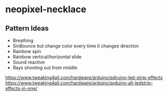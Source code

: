 # neopixel-necklace

## Pattern Ideas
- Breathing
- SinBounce but change color every time it changes direction
- Rainbow spin
- Rainbow vertical/horizontal slide
- Sound reactive
- Rays shooting out from middle

https://www.tweaking4all.com/hardware/arduino/adruino-led-strip-effects
https://www.tweaking4all.com/hardware/arduino/arduino-all-ledstrip-effects-in-one/
